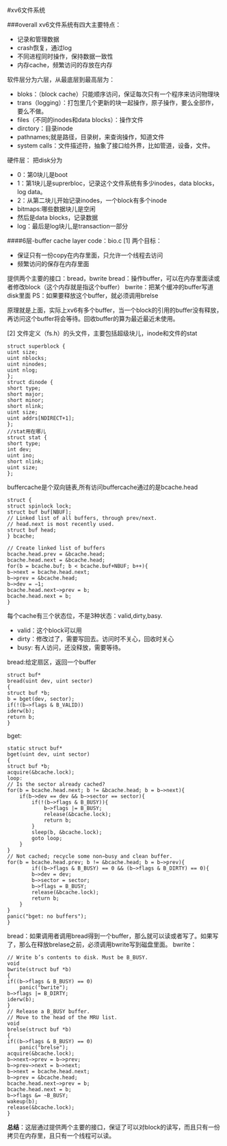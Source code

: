 #xv6文件系统

###overall
xv6文件系统有四大主要特点：
* 记录和管理数据
* crash恢复，通过log
* 不同进程同时操作，保持数据一致性
* 内存cache，频繁访问的存放在内存

软件层分为六层，从最底层到最高层为：
- bloks：（block cache）只能顺序访问，保证每次只有一个程序来访问物理块
- trans（logging）：打包里几个更新的块一起操作，原子操作，要么全部作，要么不做。
- files（不同的inodes和data blocks）：操作文件
- dirctory：目录inode
- pathnames;就是路径，目录树，来查询操作，知道文件
- system calls：文件描述符，抽象了接口给外界，比如管道，设备，文件。

硬件层：
把disk分为
- 0：第0块儿是boot
- 1：第1块儿是suprerbloc，记录这个文件系统有多少inodes，data blocks， log data。
- 2：从第二块儿开始记录inodes，一个block有多个inode
- bitmaps:哪些数据块儿是空闲
- 然后是data blocks，记录数据
- log：最后是log块儿,是transaction一部分

####6层-buffer cache layer
code：bio.c
[1]
两个目标：
* 保证只有一份copy在内存里面，只允许一个线程去访问
* 频繁访问的保存在内存里面

提供两个主要的接口：bread，bwrite
bread：操作buffer，可以在内存里面读或者修改block（这个内存就是指这个buffer）
bwrite：把某个缓冲的buffer写道disk里面
PS：如果要释放这个buffer，就必须调用brelse

原理就是上面，实际上xv6有多个buffer，当一个block的引用的buffer没有释放，再访问这个buffer将会等待。回收buffer的算为最近最近未使用。

[2]
文件定义（fs.h）的头文件，主要包括超级块儿，inode和文件的stat
```
struct superblock {
uint size;
uint nblocks;
uint ninodes;
uint nlog;
};
struct dinode {
short type;
short major;
short minor;
short nlink;
uint size;
uint addrs[NDIRECT+1];
};
//stat用在哪儿
struct stat {
short type;
int dev;
uint ino;
short nlink;
uint size;
};
```
buffercache是个双向链表,所有访问buffercache通过的是bcache.head
```
struct {
struct spinlock lock;
struct buf buf[NBUF];
// Linked list of all buffers, through prev/next.
// head.next is most recently used.
struct buf head;
} bcache;

// Create linked list of buffers
bcache.head.prev = &bcache.head;
bcache.head.next = &bcache.head;
for(b = bcache.buf; b < bcache.buf+NBUF; b++){
b−>next = bcache.head.next;
b−>prev = &bcache.head;
b−>dev = −1;
bcache.head.next−>prev = b;
bcache.head.next = b;
}
```
每个cache有三个状态位，不是3种状态：valid,dirty,basy.
- valid：这个block可以用
- dirty：修改过了，需要写回去。访问时不关心，回收时关心
- busy: 有人访问，还没释放，需要等待。

bread:给定扇区，返回一个buffer
```
struct buf*
bread(uint dev, uint sector)
{
struct buf *b;
b = bget(dev, sector);
if(!(b−>flags & B_VALID))
iderw(b);
return b;
}
```
bget:
```
static struct buf*
bget(uint dev, uint sector)
{
struct buf *b;
acquire(&bcache.lock);
loop:
// Is the sector already cached?
for(b = bcache.head.next; b != &bcache.head; b = b−>next){
	if(b−>dev == dev && b−>sector == sector){
		if(!(b−>flags & B_BUSY)){
			b−>flags |= B_BUSY;
			release(&bcache.lock);
			return b;
		}
		sleep(b, &bcache.lock);
		goto loop;
	}
}
// Not cached; recycle some non−busy and clean buffer.
for(b = bcache.head.prev; b != &bcache.head; b = b−>prev){
		if((b−>flags & B_BUSY) == 0 && (b−>flags & B_DIRTY) == 0){
		b−>dev = dev;
		b−>sector = sector;
		b−>flags = B_BUSY;
		release(&bcache.lock);
		return b;
	}
}
panic("bget: no buffers");
}
```
bread：如果调用者调用bread得到一个buffer，那么就可以读或者写了。如果写了，那么在释放brelase之前，必须调用bwrite写到磁盘里面。
bwrite：
```
// Write b’s contents to disk. Must be B_BUSY.
void
bwrite(struct buf *b)
{
if((b−>flags & B_BUSY) == 0)
	panic("bwrite");
b−>flags |= B_DIRTY;
iderw(b);
}
// Release a B_BUSY buffer.
// Move to the head of the MRU list.
void
brelse(struct buf *b)
{
if((b−>flags & B_BUSY) == 0)
	panic("brelse");
acquire(&bcache.lock);
b−>next−>prev = b−>prev;
b−>prev−>next = b−>next;
b−>next = bcache.head.next;
b−>prev = &bcache.head;
bcache.head.next−>prev = b;
bcache.head.next = b;
b−>flags &= ~B_BUSY;
wakeup(b);
release(&bcache.lock);
}
```

**总结**：这层通过提供两个主要的接口，保证了可以对block的读写，而且只有一份拷贝在内存里，且只有一个线程可以读。

